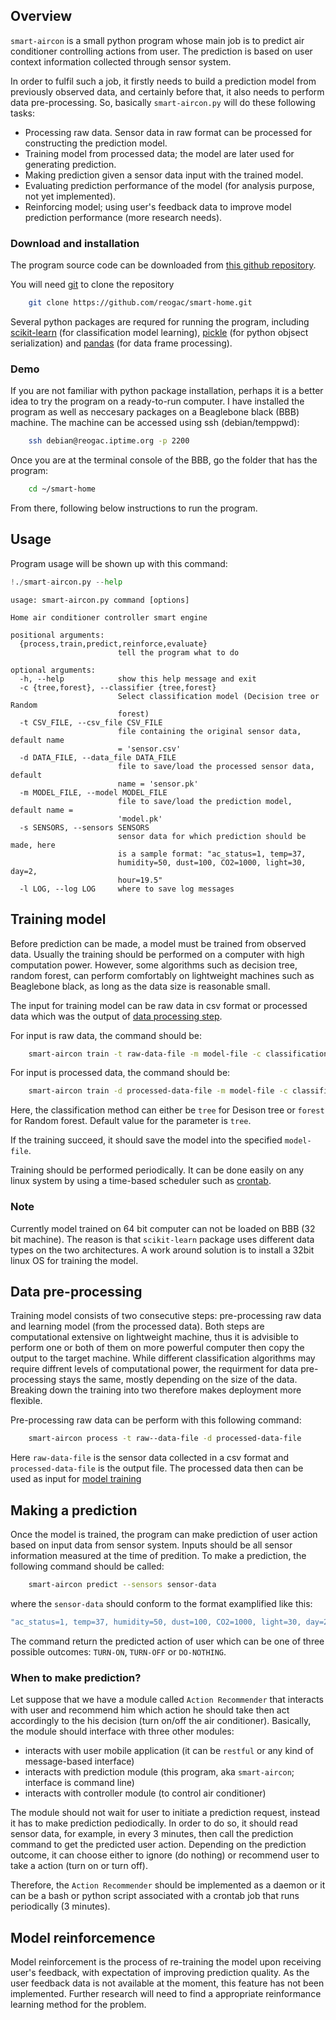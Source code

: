 
## Overview

`smart-aircon` is a small python program whose main job is to predict air conditioner controlling actions from user. The prediction is based on user context information collected through sensor system.

In order to fulfil such a job, it firstly needs to build a prediction model from previously observed data, and certainly before that, it also needs to perform data pre-processing. So, basically `smart-aircon.py` will do these following tasks:

+ Processing raw data. Sensor data in raw format can be processed for constructing the prediction model.
+ Training model from processed data; the model are later used for generating prediction.
+ Making prediction given a sensor data input with the trained model.
+ Evaluating prediction performance of the model (for analysis purpose, not yet implemented).
+ Reinforcing model; using user's feedback data to improve model prediction performance (more research needs).

### Download and installation
The program source code can be downloaded from [this github repository](https://github.com/reogac/smart-home.git).

You will need [git](https://en.wikipedia.org/wiki/Git_(software)) to clone the repository

```bash
    git clone https://github.com/reogac/smart-home.git
```
Several python packages are requred for running the program, including [scikit-learn](http://scikit-learn.org) (for classification model learning), [pickle](https://docs.python.org/3/library/pickle.html) (for python objsect serialization) and [pandas](http://pandas.pydata.org/) (for data frame processing).

### Demo
If you are not familiar with python package installation, perhaps it is a better idea to try the program on a ready-to-run computer. I have installed the program as well as neccesary packages on a Beaglebone black (BBB) machine. The machine can be accessed using ssh (debian/temppwd):

```bash
    ssh debian@reogac.iptime.org -p 2200
```

Once you are at the terminal console of the BBB, go the folder that has the program:

```bash
    cd ~/smart-home
```

From there, following below instructions to run the program.


## Usage

Program usage will be shown up with this command:


```python
!./smart-aircon.py --help
```

    usage: smart-aircon.py command [options]
    
    Home air conditioner controller smart engine
    
    positional arguments:
      {process,train,predict,reinforce,evaluate}
                            tell the program what to do
    
    optional arguments:
      -h, --help            show this help message and exit
      -c {tree,forest}, --classifier {tree,forest}
                            Select classification model (Decision tree or Random
                            forest)
      -t CSV_FILE, --csv_file CSV_FILE
                            file containing the original sensor data, default name
                            = 'sensor.csv'
      -d DATA_FILE, --data_file DATA_FILE
                            file to save/load the processed sensor data, default
                            name = 'sensor.pk'
      -m MODEL_FILE, --model MODEL_FILE
                            file to save/load the prediction model, default name =
                            'model.pk'
      -s SENSORS, --sensors SENSORS
                            sensor data for which prediction should be made, here
                            is a sample format: "ac_status=1, temp=37,
                            humidity=50, dust=100, CO2=1000, light=30, day=2,
                            hour=19.5"
      -l LOG, --log LOG     where to save log messages


## <a id="training-model"/>Training model


Before prediction can be made, a model must be trained from observed data. Usually the training should be performed on a computer with high computation power. However, some algorithms such as decision tree, random forest, can perform comfortably on lightweight machines such as Beaglebone black, as long as the data size is reasonable small.

The input for training model can be raw data in csv format or processed data which was the output of [data processing step](#data-processing).

For input is raw data, the command should be:
```bash
    smart-aircon train -t raw-data-file -m model-file -c classification-method
```

For input is processed data, the command should be:
```bash
    smart-aircon train -d processed-data-file -m model-file -c classification-method
```

Here, the classification method can either be `tree` for Desison tree or `forest` for Random forest. Default value for the parameter is `tree`.

If the training succeed, it should save the model into the specified `model-file`.

Training should be performed periodically. It can be done easily on any linux system by using a time-based scheduler such as [crontab](https://en.wikipedia.org/wiki/Cron).

### Note
Currently model trained on 64 bit computer can not be loaded on BBB (32 bit machine). The reason is that `scikit-learn` package uses different data types on the two architectures. A work around solution is to install a 32bit linux OS for training the model.


## <a id="data-processing"/>Data pre-processing

Training model consists of two consecutive steps: pre-processing raw data and learning model (from the processed data). Both steps are computational extensive on lightweight machine, thus it is advisible to perform one or both of them on more powerful computer then copy the output to the target machine. While different classification algorithms may require diffrent levels of computational power, the requirment for data pre-processing stays the same, mostly depending on the size of the data. Breaking down the training into two therefore makes deployment more flexible.

Pre-processing raw data can be perform with this following command:

``` bash
    smart-aircon process -t raw--data-file -d processed-data-file
```
Here `raw-data-file` is the sensor data collected in a csv format and `processed-data-file` is the output file. The processed data then can be used as input for [model training](#training-model)


## Making a prediction

Once the model is trained, the program can make prediction of user action based on input data from sensor system. Inputs should be all sensor information measured at the time of predition. To make a prediction, the following command should be called:

```bash
    smart-aircon predict --sensors sensor-data
```
where the `sensor-data` should conform to the format examplified like this:
```bash
"ac_status=1, temp=37, humidity=50, dust=100, CO2=1000, light=30, day=2,hour=19.5"
```

The command return the predicted action of user which can be one of three possible outcomes: `TURN-ON`, `TURN-OFF` or `DO-NOTHING`.

### When to make prediction?

Let suppose that we have a module called `Action Recommender` that interacts with user and recommend him which action he should take then act accordingly to the his decision (turn on/off the air conditioner). Basically, the module should interface with three other modules:

 + interacts with user mobile application (it can be `restful` or any kind of message-based interface)
 + interacts with prediction module (this program, aka `smart-aircon`; interface is command line)
 + interacts with controller module (to control air conditioner)
 
The module should not wait for user to initiate a prediction request, instead it has to make prediction pediodically. In order to do so, it should read sensor data, for example, in every 3 minutes, then call the prediction command to get the predicted user action. Depending on the prediction outcome, it can choose either to ignore (do nothing) or recommend user to take a action (turn on or turn off).

Therefore, the `Action Recommender` should be implemented as a daemon or it can be a bash or python script associated with a crontab job that runs periodically (3 minutes).

## Model reinforcemence

Model reinforcement is the process of re-training the model upon receiving user's feedback, with expectation of improving prediction quality. As the user feedback data is not available at the moment, this feature has not been implemented. Further research will need to find a appropriate reinformance learning method for the problem.

